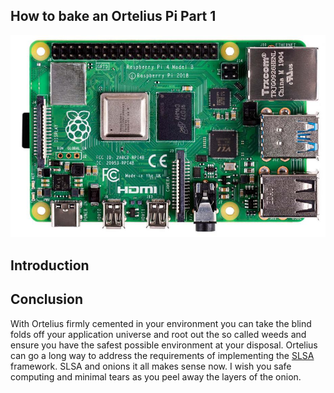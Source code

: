 ## How to bake an Ortelius Pi Part 1

![raspberry-pi-4b](images/raspberry-pi-4b.png)

## Introduction




## Conclusion
With Ortelius firmly cemented in your environment you can take the blind folds off your application universe and root out the so called weeds and ensure you have the safest possible environment at your disposal. Ortelius can go a long way to address the requirements of implementing the [SLSA](https://slsa.dev/) framework. SLSA and onions it all makes sense now. I wish you safe computing and minimal tears as you peel away the layers of the onion.